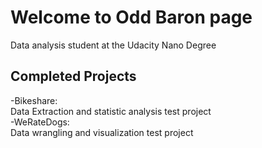 # Welcome to Odd Baron page
Data analysis student at the Udacity Nano Degree

## Completed Projects
-Bikeshare:  
Data Extraction and statistic analysis test project  
-WeRateDogs:  
Data wrangling and visualization test project  
